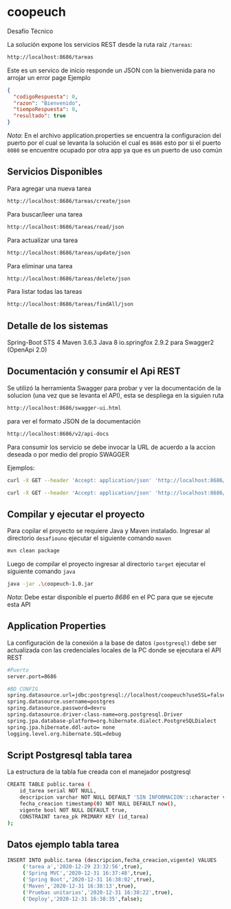 # coopeuch
Desafío Técnico

La solución expone los servicios REST desde la ruta raiz `/tareas`:

```bash
http://localhost:8686/tareas
```
Este es un servico de inicio responde un JSON con la bienvenida para no arrojar un error page
Ejemplo

```json
{
  "codigoRespuesta": 0,
  "razon": "Bienvenido",
  "tiempoRespuesta": 0,
  "resultado": true
}
```

*Nota*:
En el archivo application.properties se encuentra la configuracion del puerto por el cual se levanta la solución el cual es `8686` esto por si el puerto `8080` se encuentre ocupado por otra app ya que es un puerto de uso común

## Servicios Disponibles

Para agregar una nueva tarea
```bash
http://localhost:8686/tareas/create/json
```

Para buscar/leer una tarea
```bash
http://localhost:8686/tareas/read/json
```

Para actualizar una tarea
```bash
http://localhost:8686/tareas/update/json
```

Para eliminar una tarea
```bash
http://localhost:8686/tareas/delete/json
```

Para listar todas las tareas
```bash
http://localhost:8686/tareas/findAll/json
```

## Detalle de los sistemas

Spring-Boot STS 4
Maven 3.6.3
Java 8
io.springfox 2.9.2 para Swagger2 (OpenApi 2.0)

## Documentación y consumir el Api REST
Se utilizó la herramienta Swagger para probar y ver la documentación de la solucion (una vez que se levanta el API), esta se despliega en la siguien ruta

```bash
http://localhost:8686/swagger-ui.html
```

para ver el formato JSON de la documentación
```bash
http://localhost:8686/v2/api-docs
```

Para consumir los servicio se debe invocar la URL de acuerdo a la accion deseada o por medio del propio SWAGGER

Ejemplos:
```bash
curl -X GET --header 'Accept: application/json' 'http://localhost:8686/tareas/findAll/json'
```
```bash
curl -X GET --header 'Accept: application/json' 'http://localhost:8686/tareas/read/json?idTarea=1'
```

## Compilar y ejecutar el proyecto

Para copilar el proyecto se requiere Java y Maven instalado.
Ingresar al directorio `desafiouno` ejecutar el siguiente comando `maven`

```bash
mvn clean package
```

Luego de compilar el proyecto ingresar al directorio `target` ejecutar el siguiente comando `java`

```bash
java -jar .\coopeuch-1.0.jar
```
*Nota*:
Debe estar disponible el puerto *8686* en el PC para que se ejecute esta API

## Application Properties
La configuración de la conexión a la base de datos `(postgresql)` debe ser actualizada con las credenciales locales de la PC donde se ejecutara el API REST

```bash
#Puerto
server.port=8686

#BD CONFIG
spring.datasource.url=jdbc:postgresql://localhost/coopeuch?useSSL=false
spring.datasource.username=postgres
spring.datasource.password=devru
spring.datasource.driver-class-name=org.postgresql.Driver
spring.jpa.database-platform=org.hibernate.dialect.PostgreSQLDialect
spring.jpa.hibernate.ddl-auto= none
logging.level.org.hibernate.SQL=debug
```

## Script Postgresql tabla tarea
La estructura de la tabla fue creada con el manejador postgresql

```bash
CREATE TABLE public.tarea (
	id_tarea serial NOT NULL,
	descripcion varchar NOT NULL DEFAULT 'SIN INFORMACION'::character varying,
	fecha_creacion timestamp(0) NOT NULL DEFAULT now(),
	vigente bool NOT NULL DEFAULT true,
	CONSTRAINT tarea_pk PRIMARY KEY (id_tarea)
);
```

## Datos ejemplo tabla tarea
```bash
INSERT INTO public.tarea (descripcion,fecha_creacion,vigente) VALUES
	 ('tarea a','2020-12-29 23:32:56',true),
	 ('Spring MVC','2020-12-31 16:37:48',true),
	 ('Spring Boot','2020-12-31 16:38:02',true),
	 ('Maven','2020-12-31 16:38:13',true),
	 ('Pruebas unitarias','2020-12-31 16:38:22',true),
	 ('Deploy','2020-12-31 16:38:35',false);
```